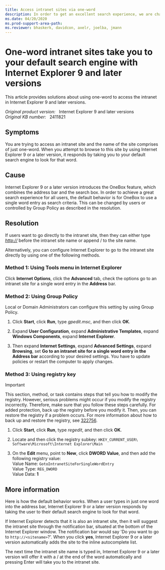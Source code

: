 ```yaml
---
title: Access intranet sites via one-word
description: In order to get an excellent search experience, we are changing the behavior for corporate users, who only need to enter one-word to access intranet sites without entering http://.
ms.date: 04/20/2020
ms.prod-support-area-path: 
ms.reviewer: bhaskerk, davidcon, axelr, joelba, jmann
---
```

# One-word intranet sites take you to your default search engine with Internet Explorer 9 and later versions

This article provides solutions about using one-word to access the intranet in Internet Explorer 9 and later versions.

_Original product version:_ &nbsp; Internet Explorer 9 and later versions  
_Original KB number:_ &nbsp; 2411821

## Symptoms

You are trying to access an intranet site and the name of the site comprises of just one-word. When you attempt to browse to this site by using Internet Explorer 9 or a later version, it responds by taking you to your default search engine to look for that word.

## Cause

Internet Explorer 9 or a later version introduces the OneBox feature, which combines the address bar and the search box. In order to achieve a great search experience for all users, the default behavior is for OneBox to use a single word entry as search criteria. This can be changed by users or controlled by Group Policy as described in the resolution.

## Resolution

If users want to go directly to the intranet site, then they can either type *<http://>* before the intranet site name or append / to the site name.

Alternatively, you can configure Internet Explorer to go to the intranet site directly by using one of the following methods.

### Method 1: Using Tools menu in Internet Explorer

Click **Internet Options**, click the **Advanced** tab, check the options go to an intranet site for a single word entry in the **Address** bar.

### Method 2: Using Group Policy

Local or Domain Administrators can configure this setting by using Group Policy.

1. Click **Start**, click **Run**, type *gpedit.msc*, and then click **OK**.

2. Expand **User Configuration**, expand **Administrative Templates**, expand **Windows Components**, expand **Internet Explorer**.

3. Then expand **Internet Settings**, expand **Advanced Settings**, expand **Browsing**, set **Go to an intranet site for a single word entry in the Address bar** according to your desired settings. You have to update policies or restart the computer to apply changes.

### Method 3: Using registry key

> [!IMPORTANT]
> This section, method, or task contains steps that tell you how to modify the registry. However, serious problems might occur if you modify the registry incorrectly. Therefore, make sure that you follow these steps carefully. For added protection, back up the registry before you modify it. Then, you can restore the registry if a problem occurs. For more information about how to back up and restore the registry, see [322756](https://support.microsoft.com/help/322756).

1. Click **Start**, click **Run**, type *regedit*, and then click **OK**.
2. Locate and then click the registry subkey: `HKEY_CURRENT_USER\ Software\Microsoft\Internet Explorer\Main`

3. On the **Edit** menu, point to **New**, click **DWORD Value**, and then add the following registry value:  
    Value Name: `GotoIntranetSiteForSingleWordEntry`  
    Value Type: `REG_DWORD`  
    Value Data: **1**

## More information

Here is how the default behavior works. When a user types in just one word into the address bar, Internet Explorer 9 or a later version responds by taking the user to their default search engine to look for that word.

If Internet Explorer detects that it is also an intranet site, then it will suggest the intranet site through the notification bar, situated at the bottom of the Internet Explorer window. The notification bar would say 'Do you want to go to `http://<sitename>`?'. When you click **yes**, Internet Explorer 9 or a later version automatically adds the site to the inline autocomplete list.

The next time the intranet site name is typed in, Internet Explorer 9 or a later version will offer it with a / at the end of the word automatically and pressing Enter will take you to the intranet site.
